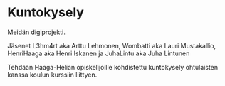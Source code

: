 # Kuntokysely
Meidän digiprojekti.

Jäsenet L3hm4rt aka Arttu Lehmonen, Wombatti aka Lauri Mustakallio, HenriHaaga aka Henri Iskanen ja JuhaLintu aka Juha Lintunen

Tehdään Haaga-Helian opiskelijoille kohdistettu kuntokysely ohtulaisten kanssa koulun kurssiin liittyen.
